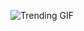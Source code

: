 
<!-- GIF_SECTION -->
![Trending GIF](https://media0.giphy.com/media/v1.Y2lkPThiYjIxNzcyeW8yMXNuNzdzaXBveGdqcmR2d2N3d203OXY2cWFvcW5zeTNzMzkzMSZlcD12MV9naWZzX3NlYXJjaCZjdD1n/bGgsc5mWoryfgKBx1u/giphy.gif)
<!-- END_GIF_SECTION -->
